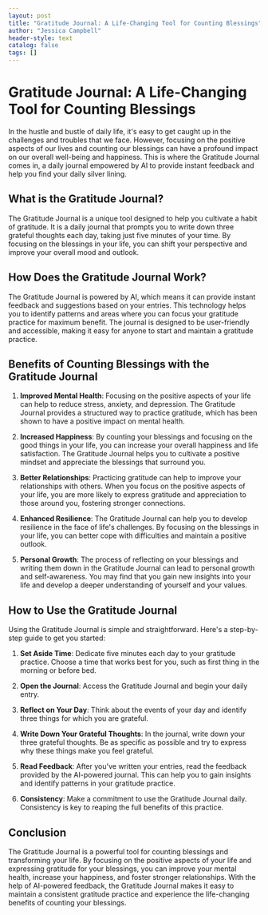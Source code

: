 ```yaml
---
layout: post
title: "Gratitude Journal: A Life-Changing Tool for Counting Blessings"
author: "Jessica Campbell"
header-style: text
catalog: false
tags: []
---
```


# Gratitude Journal: A Life-Changing Tool for Counting Blessings

In the hustle and bustle of daily life, it's easy to get caught up in the challenges and troubles that we face. However, focusing on the positive aspects of our lives and counting our blessings can have a profound impact on our overall well-being and happiness. This is where the Gratitude Journal comes in, a daily journal empowered by AI to provide instant feedback and help you find your daily silver lining.

## What is the Gratitude Journal?

The Gratitude Journal is a unique tool designed to help you cultivate a habit of gratitude. It is a daily journal that prompts you to write down three grateful thoughts each day, taking just five minutes of your time. By focusing on the blessings in your life, you can shift your perspective and improve your overall mood and outlook.

## How Does the Gratitude Journal Work?

The Gratitude Journal is powered by AI, which means it can provide instant feedback and suggestions based on your entries. This technology helps you to identify patterns and areas where you can focus your gratitude practice for maximum benefit. The journal is designed to be user-friendly and accessible, making it easy for anyone to start and maintain a gratitude practice.

## Benefits of Counting Blessings with the Gratitude Journal

1. **Improved Mental Health**: Focusing on the positive aspects of your life can help to reduce stress, anxiety, and depression. The Gratitude Journal provides a structured way to practice gratitude, which has been shown to have a positive impact on mental health.

2. **Increased Happiness**: By counting your blessings and focusing on the good things in your life, you can increase your overall happiness and life satisfaction. The Gratitude Journal helps you to cultivate a positive mindset and appreciate the blessings that surround you.

3. **Better Relationships**: Practicing gratitude can help to improve your relationships with others. When you focus on the positive aspects of your life, you are more likely to express gratitude and appreciation to those around you, fostering stronger connections.

4. **Enhanced Resilience**: The Gratitude Journal can help you to develop resilience in the face of life's challenges. By focusing on the blessings in your life, you can better cope with difficulties and maintain a positive outlook.

5. **Personal Growth**: The process of reflecting on your blessings and writing them down in the Gratitude Journal can lead to personal growth and self-awareness. You may find that you gain new insights into your life and develop a deeper understanding of yourself and your values.

## How to Use the Gratitude Journal

Using the Gratitude Journal is simple and straightforward. Here's a step-by-step guide to get you started:

1. **Set Aside Time**: Dedicate five minutes each day to your gratitude practice. Choose a time that works best for you, such as first thing in the morning or before bed.

2. **Open the Journal**: Access the Gratitude Journal and begin your daily entry.

3. **Reflect on Your Day**: Think about the events of your day and identify three things for which you are grateful.

4. **Write Down Your Grateful Thoughts**: In the journal, write down your three grateful thoughts. Be as specific as possible and try to express why these things make you feel grateful.

5. **Read Feedback**: After you've written your entries, read the feedback provided by the AI-powered journal. This can help you to gain insights and identify patterns in your gratitude practice.

6. **Consistency**: Make a commitment to use the Gratitude Journal daily. Consistency is key to reaping the full benefits of this practice.

## Conclusion

The Gratitude Journal is a powerful tool for counting blessings and transforming your life. By focusing on the positive aspects of your life and expressing gratitude for your blessings, you can improve your mental health, increase your happiness, and foster stronger relationships. With the help of AI-powered feedback, the Gratitude Journal makes it easy to maintain a consistent gratitude practice and experience the life-changing benefits of counting your blessings.
